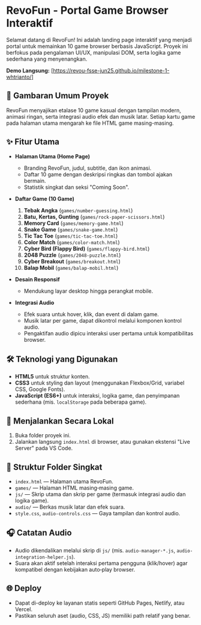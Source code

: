# RevoFun - Portal Game Browser Interaktif

Selamat datang di RevoFun! Ini adalah landing page interaktif yang menjadi portal untuk memainkan 10 game browser berbasis JavaScript. Proyek ini berfokus pada pengalaman UI/UX, manipulasi DOM, serta logika game sederhana yang menyenangkan.

**Demo Langsung:** [https://revou-fsse-jun25.github.io/milestone-1-whtrianto/]

## 📜 Gambaran Umum Proyek

RevoFun menyajikan etalase 10 game kasual dengan tampilan modern, animasi ringan, serta integrasi audio efek dan musik latar. Setiap kartu game pada halaman utama mengarah ke file HTML game masing-masing.

## ✨ Fitur Utama

- **Halaman Utama (Home Page)**

  - Branding RevoFun, judul, subtitle, dan ikon animasi.
  - Daftar 10 game dengan deskripsi ringkas dan tombol ajakan bermain.
  - Statistik singkat dan seksi "Coming Soon".

- **Daftar Game (10 Game)**

  1. **Tebak Angka** (`games/number-guessing.html`)
  2. **Batu, Kertas, Gunting** (`games/rock-paper-scissors.html`)
  3. **Memory Card** (`games/memory-game.html`)
  4. **Snake Game** (`games/snake-game.html`)
  5. **Tic Tac Toe** (`games/tic-tac-toe.html`)
  6. **Color Match** (`games/color-match.html`)
  7. **Cyber Bird (Flappy Bird)** (`games/flappy-bird.html`)
  8. **2048 Puzzle** (`games/2048-puzzle.html`)
  9. **Cyber Breakout** (`games/breakout.html`)
  10. **Balap Mobil** (`games/balap-mobil.html`)

- **Desain Responsif**

  - Mendukung layar desktop hingga perangkat mobile.

- **Integrasi Audio**
  - Efek suara untuk hover, klik, dan event di dalam game.
  - Musik latar per game, dapat dikontrol melalui komponen kontrol audio.
  - Pengaktifan audio dipicu interaksi user pertama untuk kompatibilitas browser.

## 🛠️ Teknologi yang Digunakan

- **HTML5** untuk struktur konten.
- **CSS3** untuk styling dan layout (menggunakan Flexbox/Grid, variabel CSS, Google Fonts).
- **JavaScript (ES6+)** untuk interaksi, logika game, dan penyimpanan sederhana (mis. `localStorage` pada beberapa game).

## 🚀 Menjalankan Secara Lokal

1. Buka folder proyek ini.
2. Jalankan langsung `index.html` di browser, atau gunakan ekstensi "Live Server" pada VS Code.

## 📁 Struktur Folder Singkat

- `index.html` — Halaman utama RevoFun.
- `games/` — Halaman HTML masing‑masing game.
- `js/` — Skrip utama dan skrip per game (termasuk integrasi audio dan logika game).
- `audio/` — Berkas musik latar dan efek suara.
- `style.css`, `audio-controls.css` — Gaya tampilan dan kontrol audio.

## 🎧 Catatan Audio

- Audio dikendalikan melalui skrip di `js/` (mis. `audio-manager-*.js`, `audio-integration-helper.js`).
- Suara akan aktif setelah interaksi pertama pengguna (klik/hover) agar kompatibel dengan kebijakan auto‑play browser.

## 🌐 Deploy

- Dapat di-deploy ke layanan statis seperti GitHub Pages, Netlify, atau Vercel.
- Pastikan seluruh aset (audio, CSS, JS) memiliki path relatif yang benar.
